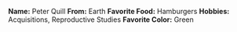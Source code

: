 **Name:** Peter Quill
**From:** Earth
**Favorite Food:** Hamburgers
**Hobbies:** Acquisitions, Reproductive Studies
**Favorite Color:** Green 
